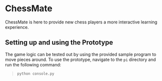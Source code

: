 # ChessMate
ChessMate is here to provide new chess players a more interactive learning experience.

## Setting up and using the Prototype

The game logic can be tested out by using the provided sample program to move pieces around. To use the prototype, navigate to the `pi` directory and run the following command:

> `python console.py`


